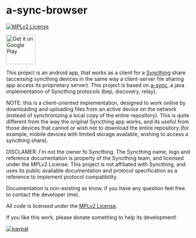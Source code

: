 # a-sync-browser

[![MPLv2 License](https://img.shields.io/badge/license-MPLv2-blue.svg?style=flat-square)](https://www.mozilla.org/MPL/2.0/)

[<img alt="Get it on Google Play" src="https://play.google.com/intl/en_us/badges/images/generic/en_badge_web_generic.png" height="80">](https://play.google.com/store/apps/details?id=it.anyplace.syncbrowser)

This project is an android app, that works as a client for a [Syncthing][1] share (accessing syncthing devices in the same way a client-server file sharing app access its proprietary server). 
This project is based on [a-sync][2], a java implementation of Syncthing protocols (bep, discovery, relay). 

NOTE: this is a client-oriented implementation, designed to work online by downloading and uploading files from an active device on the network (instead of synchronizing a local copy of the entire repository). This is quite different from the way the original Syncthing app works, and its useful from those devices that cannot or wish not to download the entire repository (for example, mobile devices with limited storage available, wishing to access a syncthing share).

DISCLAMER: I'm not the owner fo Syncthing. The Syncthing name, logo and reference documentation is property of the Syncthing team, and licensed under the MPLv2 License. This project is not affiliated with Syncthing, and uses its public avaliable documentation and protocol specification as a reference to implement protocol compatibility.

Documentation is non-existing as know, if you have any question feel free to contact the developer (me).

All code is licensed under the [MPLv2 License][3].

If you like this work, please donate something to help its development!

[![paypal](https://www.paypalobjects.com/en_US/i/btn/btn_donateCC_LG.gif)](https://www.paypal.com/cgi-bin/webscr?cmd=_s-xclick&hosted_button_id=FVB93HNCH5NL8)

[1]: https://syncthing.net/
[2]: https://github.com/davide-imbriaco/a-sync
[3]: https://github.com/davide-imbriaco/a-sync-browser/blob/master/LICENSE


